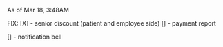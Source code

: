 As of Mar 18, 3:48AM

FIX:
[X] - senior discount (patient and employee side)
[] - payment report

[] - notification bell